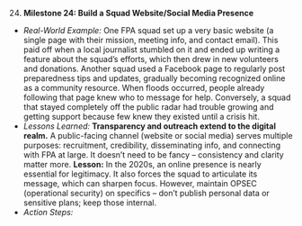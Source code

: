 24. **Milestone 24: Build a Squad Website/Social Media Presence**  
- _Real-World Example:_ One FPA squad set up a very basic website (a single page with their mission, meeting info, and contact email). This paid off when a local journalist stumbled on it and ended up writing a feature about the squad’s efforts, which then drew in new volunteers and donations. Another squad used a Facebook page to regularly post preparedness tips and updates, gradually becoming recognized online as a community resource. When floods occurred, people already following that page knew who to message for help. Conversely, a squad that stayed completely off the public radar had trouble growing and getting support because few knew they existed until a crisis hit.  
- _Lessons Learned:_ **Transparency and outreach extend to the digital realm.** A public-facing channel (website or social media) serves multiple purposes: recruitment, credibility, disseminating info, and connecting with FPA at large. It doesn’t need to be fancy – consistency and clarity matter more. **Lesson:** In the 2020s, an online presence is nearly essential for legitimacy. It also forces the squad to articulate its message, which can sharpen focus. However, maintain OPSEC (operational security) on specifics – don’t publish personal data or sensitive plans; keep those internal.  
- _Action Steps:_